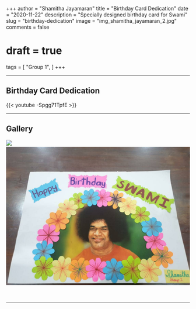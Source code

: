 +++
author = "Shamitha Jayamaran"
title = "Birthday Card Dedication"
date = "2020-11-22"
description = "Specially designed birthday card for Swami"
slug = "birthday-dedication"
image = "img_shamitha_jayamaran_2.jpg"
comments = false
# draft = true
tags = [
    "Group 1",
]
+++

---

## Birthday Card Dedication

{{< youtube -Spgg71TpfE >}}

---

## Gallery

![](img_shamitha_jayamaran_1.jpg) ![](img_shamitha_jayamaran_2.jpg)

<br>

---